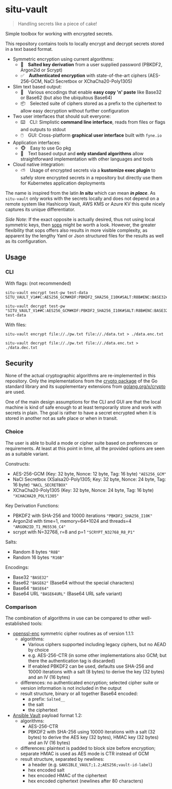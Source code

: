 # situ-vault
> Handling secrets like a piece of cake!

Simple toolbox for working with encrypted secrets.

This repository contains tools to locally encrypt and decrypt secrets stored in a text based format.

* Symmetric encryption using current algorithms:
    * 🔐 **Salted key derivation** from a user supplied password (PBKDF2, Argon2id or Scrypt)
    * ✅ **Authenticated encryption** with state-of-the-art ciphers (AES-256-GCM, NaCl Secretbox or XChaCha20-Poly1305)
* Slim text based output:
    * 🔣 Various encodings that enable **easy copy 'n' paste** like Base32 or Base62 (but also the ubiquitous Base64)
    * 📦 Selected suite of ciphers stored as a prefix to the ciphertext to allow easy decryption without further configuration
* Two user interfaces that should suit everyone:
    * ⌨️ CLI: Simplistic **command line interface**, reads from files or flags and outputs to stdout
    * 🖱️ GUI: Cross-platform **graphical user interface** built with ``fyne.io``
* Application interfaces:
    * 🐵 Easy to use Go pkg
    * 📃 Text based output and **only standard algorithms** allow straightforward implementation with other languages and tools
* Cloud native integration:
    * ⛅ Usage of encrypted secrets via a **kustomize exec plugin** to safely store encrypted secrets in a repository but directly use them for Kubernetes application deployments

The name is inspired from the latin ***In situ*** which can mean ***in place***.
As ``situ-vault`` only works with the secrets locally and does not depend on a remote system like Hashicorp Vault, AWS KMS or Azure KV this quite nicely captures its unique differentiator.

*Side Note:* If the exact opposite is actually desired, thus not using local symmetric keys, then [sops](https://github.com/mozilla/sops) might be worth a look.
However, the greater flexibility that sops offers also results in more visible complexity, as apparent by the lengthy Yaml or Json structured files for the results as well as its configuration.

## Usage

### CLI

With flags: (not recommended)
```
situ-vault encrypt test-pw test-data
SITU_VAULT_V1##C:AES256_GCM#KDF:PBKDF2_SHA256_I10K#SALT:R8B#ENC:BASE32##PGPHIXQLVQCLI===##Q57M3TDF3WSIMVPIO2WYPW6JJI======

situ-vault decrypt test-pw "SITU_VAULT_V1##C:AES256_GCM#KDF:PBKDF2_SHA256_I10K#SALT:R8B#ENC:BASE32##PGPHIXQLVQCLI===##Q57M3TDF3WSIMVPIO2WYPW6JJI======"
test-data
```

With files:
```
situ-vault encrypt file://./pw.txt file://./data.txt > ./data.enc.txt

situ-vault decrypt file://./pw.txt file://./data.enc.txt > ./data.dec.txt
```

## Security

None of the actual cryptographic algorithms are re-implemented in this repository.
Only the implementations from the [crypto package](https://pkg.go.dev/crypto) of the Go standard library
and its supplementary extensions from [golang.org/x/crypto](https://pkg.go.dev/golang.org/x/crypto) are used.

One of the main design assumptions for the CLI and GUI are that the local machine is kind of safe enough to at least temporarily store and work with secrets in plain.
The goal is rather to have a secret encrypted when it is stored in another not as safe place or when in transit.

### Choice

The user is able to build a mode or cipher suite based on preferences or requirements.
At least at this point in time, all the provided options are seen as a suitable variant.

Constructs:
* AES-256-GCM (Key: 32 byte, Nonce: 12 byte, Tag: 16 byte) ``"AES256_GCM"``
* NaCl Secretbox (XSalsa20-Poly1305; Key: 32 byte, Nonce: 24 byte, Tag: 16 byte) ``"NACL_SECRETBOX"``
* XChaCha20-Poly1305 (Key: 32 byte, Nonce: 24 byte, Tag: 16 byte) ``"XCHACHA20_POLY1305"``

Key Derivation Functions:
* PBKDF2 with SHA-256 and 10000 iterations ``"PBKDF2_SHA256_I10K"``
* Argon2id with time=1, memory=64*1024 and threads=4 ``"ARGON2ID_T1_M65536_C4"``
* scrypt with N=32768, r=8 and p=1 ``"SCRYPT_N32768_R8_P1"``

Salts:
* Random 8 bytes ``"R8B"``
* Random 16 bytes ``"R16B"``

Encodings:
* Base32 ``"BASE32"``
* Base62 ``"BASE62"`` (Base64 without the special characters)
* Base64 ``"BASE64"``
* Base64 URL ``"BASE64URL"`` (Base64 URL safe variant)

### Comparison

The combination of algorithms in use can be compared to other well-established tools:
* [openssl-enc](https://www.openssl.org/docs/man1.1.1/man1/enc.html) symmetric cipher routines as of version 1.1.1:
    * algorithms:
        * Various ciphers supported including legacy ciphers, but no AEAD by choice
        * e.g. AES-256-CTR (in some other implementations also GCM; but there the authentication tag is discarded)
        * If enabled PBKDF2 can be used, defaults use SHA-256 and 10000 iterations with a salt (8 bytes) to derive the key (32 bytes) and an IV (16 bytes)
    * differences: no authenticated encryption; selected cipher suite or version information is not included in the output
    * result structure, binary or all together Base64 encoded:
        * a prefix: `Salted__`
        * the salt
        * the ciphertext
* [Ansible Vault](https://docs.ansible.com/ansible/2.10/user_guide/vault.html#format-of-files-encrypted-with-ansible-vault) payload format 1.2:
    * algorithms:
        * AES-256-CTR
        * PBKDF2 with SHA-256 using 10000 iterations with a salt (32 bytes) to derive the AES key (32 bytes), HMAC key (32 bytes) and an IV (16 bytes)
    * differences: plaintext is padded to block size before encryption; separate HMAC is used as AES mode is CTR instead of GCM
    * result structure, separated by newlines:
        * a header (e.g. `$ANSIBLE_VAULT;1.2;AES256;vault-id-label`)
        * hex encoded salt
        * hex encoded HMAC of the ciphertext
        * hex encoded ciphertext (newlines after 80 characters)

